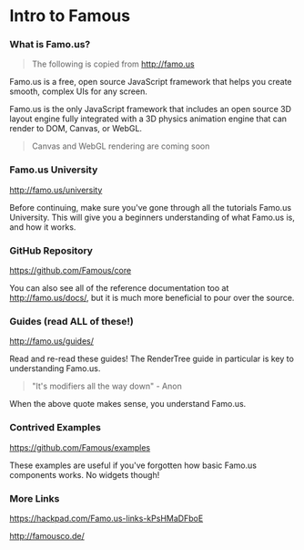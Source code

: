 # Intro to Famous


### What is Famo.us?

> The following is copied from http://famo.us

Famo.us is a free, open source JavaScript framework that helps you create smooth, complex UIs for any screen.

Famo.us is the only JavaScript framework that includes an open source 3D layout engine fully integrated with a 3D physics animation engine that can render to DOM, Canvas, or WebGL.

> Canvas and WebGL rendering are coming soon

### Famo.us University

http://famo.us/university

Before continuing, make sure you've gone through all the tutorials Famo.us University. This will give you a beginners understanding of what Famo.us is, and how it works.

### GitHub Repository

https://github.com/Famous/core

You can also see all of the reference documentation too at http://famo.us/docs/, but it is much more beneficial to pour over the source.

### Guides (read ALL of these!)

http://famo.us/guides/

Read and re-read these guides! The RenderTree guide in particular is key to understanding Famo.us.

> "It's modifiers all the way down" - Anon

When the above quote makes sense, you understand Famo.us.


### Contrived Examples

https://github.com/Famous/examples

These examples are useful if you've forgotten how basic Famo.us components works. No widgets though!


### More Links

https://hackpad.com/Famo.us-links-kPsHMaDFboE

http://famousco.de/


